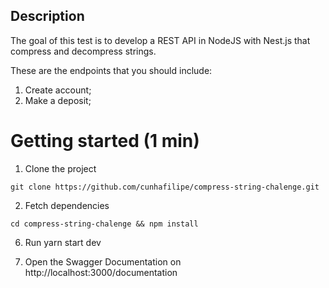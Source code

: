 ## Description

The goal of this test is to develop a REST API in NodeJS with Nest.js that compress and decompress strings.

These are the endpoints that you should include:

1. Create account;
2. Make a deposit;

# Getting started (1 min)

1. Clone the project

```
git clone https://github.com/cunhafilipe/compress-string-chalenge.git
```

2. Fetch dependencies

```
cd compress-string-chalenge && npm install
```

6. Run yarn start dev

7. Open the Swagger Documentation on http://localhost:3000/documentation

